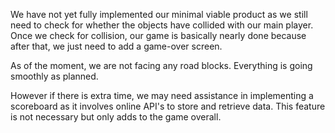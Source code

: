 We have not yet fully implemented our minimal viable product as we still need to check for whether the objects have collided with our main player. Once we check for collision, our game is basically nearly done because after that, we just need to add a game-over screen.

As of the moment, we are not facing any road blocks. Everything is going smoothly as planned.

However if there is extra time, we may need assistance in implementing a scoreboard as it involves online API's to store and retrieve data. This feature is not necessary but only adds to the game overall.